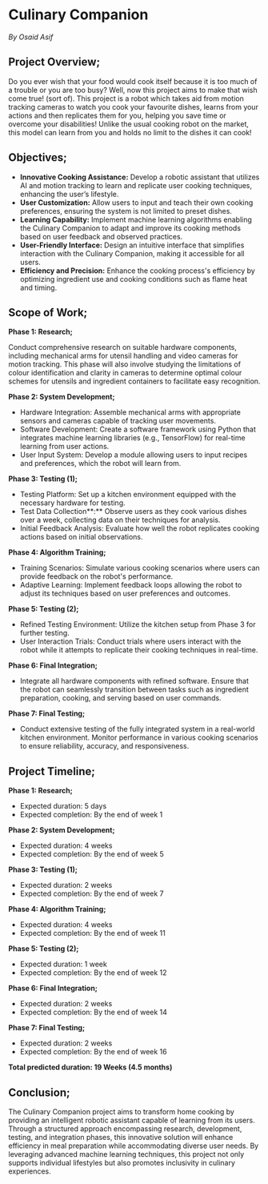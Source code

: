 # **Culinary Companion**
*By Osaid Asif*
## **Project Overview;**

Do you ever wish that your food would cook itself because it is too much of a trouble or you are too busy? Well, now this project aims to make that wish come true! (sort of). This project is a robot which takes aid from motion tracking cameras to watch you cook your favourite dishes, learns from your actions and then replicates them for you, helping you save time or overcome your disabilities! Unlike the usual cooking robot on the market, this model can learn from you and holds no limit to the dishes it can cook!

## **Objectives;**

- **Innovative Cooking Assistance:** Develop a robotic assistant that utilizes AI and motion tracking to learn and replicate user cooking techniques, enhancing the user’s lifestyle.
- **User Customization:** Allow users to input and teach their own cooking preferences, ensuring the system is not limited to preset dishes.
- **Learning Capability:** Implement machine learning algorithms enabling the Culinary Companion to adapt and improve its cooking methods based on user feedback and observed practices.
- **User-Friendly Interface:** Design an intuitive interface that simplifies interaction with the Culinary Companion, making it accessible for all users.
- **Efficiency and Precision:** Enhance the cooking process's efficiency by optimizing ingredient use and cooking conditions such as flame heat and timing.

## **Scope of Work;**

**Phase 1: Research;**

Conduct comprehensive research on suitable hardware components, including mechanical arms for utensil handling and video cameras for motion tracking. This phase will also involve studying the limitations of colour identification and clarity in cameras to determine optimal colour schemes for utensils and ingredient containers to facilitate easy recognition.

**Phase 2: System Development;**

- Hardware Integration: Assemble mechanical arms with appropriate sensors and cameras capable of tracking user movements.
- Software Development: Create a software framework using Python that integrates machine learning libraries (e.g., TensorFlow) for real-time learning from user actions.
- User Input System: Develop a module allowing users to input recipes and preferences, which the robot will learn from.

**Phase 3: Testing (1);**

- Testing Platform: Set up a kitchen environment equipped with the necessary hardware for testing.
- Test Data Collection**:** Observe users as they cook various dishes over a week, collecting data on their techniques for analysis.
- Initial Feedback Analysis: Evaluate how well the robot replicates cooking actions based on initial observations.

**Phase 4: Algorithm Training;**

- Training Scenarios: Simulate various cooking scenarios where users can provide feedback on the robot's performance.
- Adaptive Learning: Implement feedback loops allowing the robot to adjust its techniques based on user preferences and outcomes.

**Phase 5: Testing (2);**

- Refined Testing Environment: Utilize the kitchen setup from Phase 3 for further testing.
- User Interaction Trials: Conduct trials where users interact with the robot while it attempts to replicate their cooking techniques in real-time.

**Phase 6: Final Integration;**

- Integrate all hardware components with refined software. Ensure that the robot can seamlessly transition between tasks such as ingredient preparation, cooking, and serving based on user commands.

**Phase 7: Final Testing;**

- Conduct extensive testing of the fully integrated system in a real-world kitchen environment. Monitor performance in various cooking scenarios to ensure reliability, accuracy, and responsiveness.

## **Project Timeline;**

**Phase 1: Research;**

- Expected duration: 5 days
- Expected completion: By the end of week 1

**Phase 2: System Development;**

- Expected duration: 4 weeks
- Expected completion: By the end of week 5

**Phase 3: Testing (1);**

- Expected duration: 2 weeks
- Expected completion: By the end of week 7

**Phase 4: Algorithm Training;**

- Expected duration: 4 weeks
- Expected completion: By the end of week 11

**Phase 5: Testing (2);**

- Expected duration: 1 week
- Expected completion: By the end of week 12

**Phase 6: Final Integration;**

- Expected duration: 2 weeks
- Expected completion: By the end of week 14

**Phase 7: Final Testing;**

- Expected duration: 2 weeks
- Expected completion: By the end of week 16

**Total predicted duration: 19 Weeks (4.5 months)**

## **Conclusion;**

The Culinary Companion project aims to transform home cooking by providing an intelligent robotic assistant capable of learning from its users. Through a structured approach encompassing research, development, testing, and integration phases, this innovative solution will enhance efficiency in meal preparation while accommodating diverse user needs. By leveraging advanced machine learning techniques, this project not only supports individual lifestyles but also promotes inclusivity in culinary experiences.
